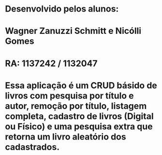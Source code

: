 # Desenvolvido pelos alunos:
# Wagner Zanuzzi Schmitt e Nicólli Gomes
# RA: 1137242 / 1132047
# Essa aplicação é um CRUD básido de livros com pesquisa por título e autor, remoção por título, listagem completa, cadastro de livros (Digital ou Físico) e uma pesquisa extra que retorna um livro aleatório dos cadastrados.